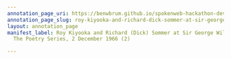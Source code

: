 ```yaml
---
annotation_page_uri: https://benwbrum.github.io/spokenweb-hackathon-development-noterms/annotations/roy-kiyooka-and-richard-dick-sommer-at-sir-george-williams-university-the-poetry-series-2-december-1966-2--canvas-1-richard--dick--sommer.json
annotation_page_slug: roy-kiyooka-and-richard-dick-sommer-at-sir-george-williams-university-the-poetry-series-2-december-1966-2--canvas-1-richard--dick--sommer
layout: annotation_page
manifest_label: Roy Kiyooka and Richard (Dick) Sommer at Sir George Williams University,
  The Poetry Series, 2 December 1966 (2)

---
```

